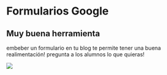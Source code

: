 
# Formularios Google

## Muy buena herramienta

embeber un formulario en tu blog te permite tener una buena realimentación! pregunta a los alumnos lo que quieras!

![](http://isenacode.com/wp-content/uploads/2015/05/foto-portada-googleforms.jpg)

